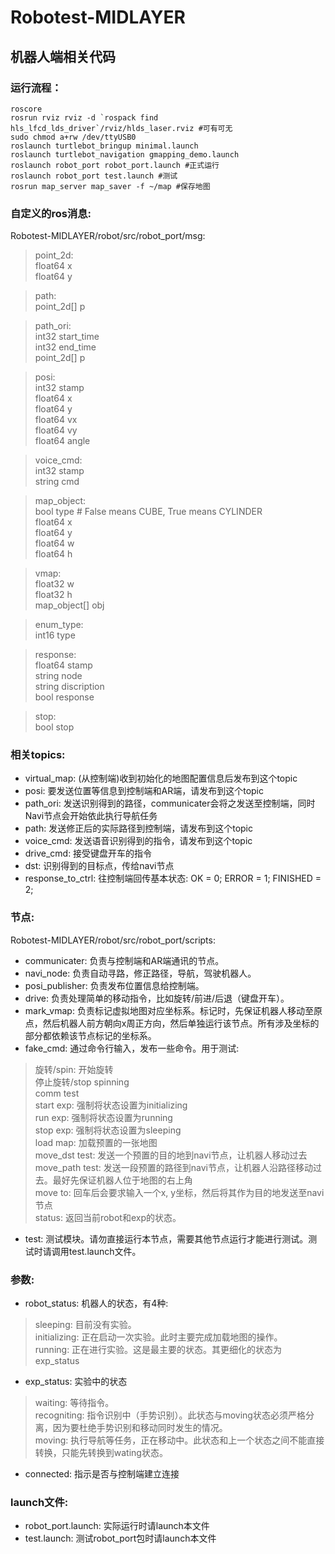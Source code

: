 # Robotest-MIDLAYER
## 机器人端相关代码

### 运行流程：
```
roscore  
rosrun rviz rviz -d `rospack find hls_lfcd_lds_driver`/rviz/hlds_laser.rviz #可有可无  
sudo chmod a+rw /dev/ttyUSB0  
roslaunch turtlebot_bringup minimal.launch  
roslaunch turtlebot_navigation gmapping_demo.launch  
roslaunch robot_port robot_port.launch #正式运行  
roslaunch robot_port test.launch #测试  
rosrun map_server map_saver -f ~/map #保存地图
```

### 自定义的ros消息:
Robotest-MIDLAYER/robot/src/robot_port/msg:
>point_2d:  
>    float64 x  
>    float64 y

>path:  
>    point_2d[] p

>path_ori:  
>    int32 start_time  
>    int32 end_time  
>    point_2d[] p

>posi:  
>    int32 stamp  
>    float64 x  
>    float64 y  
>    float64 vx  
>    float64 vy  
>    float64 angle

>voice_cmd:  
>    int32 stamp  
>    string cmd

>map_object:  
>    bool type 	# False means CUBE, True means CYLINDER  
>    float64 x  
>    float64 y  
>    float64 w  
>    float64 h

>vmap:  
>    float32 w  
>    float32 h  
>    map_object[] obj

>enum_type:  
>    int16 type

>response:  
>    float64 stamp  
>    string node  
>    string discription  
>    bool response

>stop:  
>    bool stop
### 相关topics:
* virtual_map: (从控制端)收到初始化的地图配置信息后发布到这个topic
* posi: 要发送位置等信息到控制端和AR端，请发布到这个topic
* path_ori: 发送识别得到的路径，communicater会将之发送至控制端，同时Navi节点会开始依此执行导航任务
* path: 发送修正后的实际路径到控制端，请发布到这个topic
* voice_cmd: 发送语音识别得到的指令，请发布到这个topic
* drive_cmd: 接受键盘开车的指令
* dst: 识别得到的目标点，传给navi节点
* response_to_ctrl: 往控制端回传基本状态: OK = 0; ERROR = 1; FINISHED = 2;

### 节点:
Robotest-MIDLAYER/robot/src/robot_port/scripts:
* communicater: 负责与控制端和AR端通讯的节点。
* navi_node: 负责自动寻路，修正路径，导航，驾驶机器人。
* posi_publisher: 负责发布位置信息给控制端。
* drive: 负责处理简单的移动指令，比如旋转/前进/后退（键盘开车）。
* mark_vmap: 负责标记虚拟地图对应坐标系。标记时，先保证机器人移动至原点，然后机器人前方朝向x周正方向，然后单独运行该节点。所有涉及坐标的部分都依赖该节点标记的坐标系。
* fake_cmd: 通过命令行输入，发布一些命令。用于测试:
>旋转/spin: 开始旋转  
>停止旋转/stop spinning  
>comm test  
>start exp: 强制将状态设置为initializing  
>run exp: 强制将状态设置为running  
>stop exp: 强制将状态设置为sleeping  
>load map: 加载预置的一张地图  
>move_dst test: 发送一个预置的目的地到navi节点，让机器人移动过去  
>move_path test: 发送一段预置的路径到navi节点，让机器人沿路径移动过去。最好先保证机器人位于地图的右上角  
>move to: 回车后会要求输入一个x, y坐标，然后将其作为目的地发送至navi节点  
>status: 返回当前robot和exp的状态。
* test: 测试模块。请勿直接运行本节点，需要其他节点运行才能进行测试。测试时请调用test.launch文件。

### 参数:
* robot_status: 机器人的状态，有4种: 
>sleeping: 目前没有实验。  
>initializing: 正在启动一次实验。此时主要完成加载地图的操作。  
>running: 正在进行实验。这是最主要的状态。其更细化的状态为exp_status

* exp_status: 实验中的状态
>waiting: 等待指令。  
>recogniting: 指令识别中（手势识别）。此状态与moving状态必须严格分离，因为要杜绝手势识别和移动同时发生的情况。  
>moving: 执行导航等任务，正在移动中。此状态和上一个状态之间不能直接转换，只能先转换到wating状态。

* connected: 指示是否与控制端建立连接

### launch文件:
* robot_port.launch: 实际运行时请launch本文件
* test.launch: 测试robot_port包时请launch本文件

